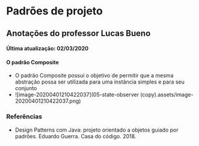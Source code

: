 # Padrões de projeto

## Anotações do professor Lucas Bueno

#### Última atualização: 02/03/2020

#### O padrão Composite
- O padrão Composite possui o objetivo de permitir que a mesma abstração possa ser utilizada para uma instância simples e para seu conjunto
- ![image-20200401210422037](05-state-observer (copy).assets/image-20200401210422037.png)

### Referências

- Design Patterns com Java: projeto orientado a objetos guiado por padrões. Eduardo Guerra. Casa do código. 2018.